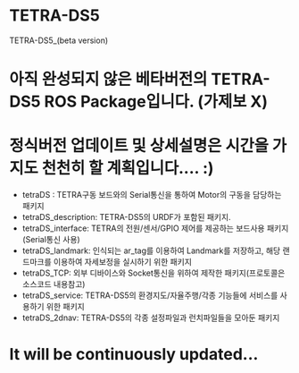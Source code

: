 # TETRA-DS5
TETRA-DS5_(beta version)
# 아직 완성되지 않은 베타버전의 TETRA-DS5 ROS Package입니다. (가제보 X)
# 정식버전 업데이트 및 상세설명은 시간을 가지도 천천히 할 계획입니다.... :)

- tetraDS : TETRA구동 보드와의 Serial통신을 통하여 Motor의 구동을 담당하는 패키지
- tetraDS_description: TETRA-DS5의 URDF가 포함된 패키지.
- tetraDS_interface: TETRA의 전원/센서/GPIO 제어를 제공하는 보드사용 패키지(Serial통신 사용)
- tetraDS_landmark: 인식되는 ar_tag를 이용하여 Landmark를 저장하고, 해당 랜드마크를 이용하여 자세보정을 실시하기 위한 패키지
- tetraDS_TCP: 외부 디바이스와 Socket통신을 위하여 제작한 패키지(프로토콜은 소스코드 내용참고)
- tetraDS_service: TETRA-DS5의 환경지도/자율주행/각종 기능들에 서비스를 사용하기 위한 패키지
- tetraDS_2dnav: TETRA-DS5의 각종 설정파일과 런치파일들을 모아둔 패키지


# It will be continuously updated...
